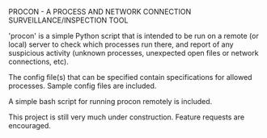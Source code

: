 PROCON - A PROCESS AND NETWORK CONNECTION SURVEILLANCE/INSPECTION TOOL

'procon' is a simple Python script that is intended to be run on a remote
(or local) server to check which processes run there, and report of any 
suspicious activity (unknown processes, unexpected open files or network
connections, etc).

The config file(s) that can be specified contain specifications for allowed
processes. Sample config files are included.

A simple bash script for running procon remotely is included.

This project is still very much under construction.
Feature requests are encouraged.
